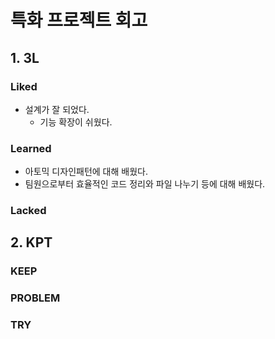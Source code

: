 # 특화 프로젝트 회고

## 1. 3L

### Liked

- 설계가 잘 되었다.
  - 기능 확장이 쉬웠다.

### Learned

- 아토믹 디자인패턴에 대해 배웠다.
- 팀원으로부터 효율적인 코드 정리와 파일 나누기 등에 대해 배웠다.

### Lacked

## 2. KPT

### KEEP

### PROBLEM

### TRY
